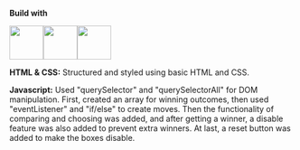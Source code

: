 <p><b>Build with</b></p>
<div><img src="https://t4.ftcdn.net/jpg/00/75/92/23/240_F_75922341_EQ5ir4801xHK00ysm5YhZ8nta9jGjNto.jpg" height="60px"><img src="https://t4.ftcdn.net/jpg/00/75/92/23/240_F_75922336_Jz2QgNOx7dnRea9ZI6yQTDtn1vHq5ejF.jpg" height="60px"><img Src="https://t4.ftcdn.net/jpg/00/75/92/23/240_F_75922332_V8jiJ9I2F9d9HqV7RtPzUAxr5s7YHWOd.jpg" height="60px"></img></div>

<p><b>HTML & CSS:</b> Structured and styled using basic HTML and CSS.</p>
<p><b>Javascript:</b> Used "querySelector" and "querySelectorAll" for DOM manipulation. First, created an array for winning outcomes, then used "eventListener" and "if/else" to create moves. Then the functionality of comparing and choosing was added, and after getting a winner, a disable feature was also added to prevent extra winners. At last, a reset button was added to make the boxes disable.</p>
